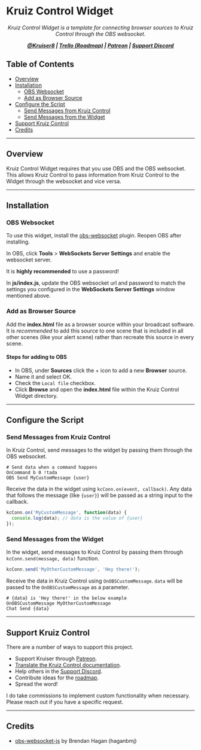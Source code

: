 # Kruiz Control Widget

<p align="center"><i>
Kruiz Control Widget is a template for connecting browser sources to Kruiz Control through the OBS websocket.
</i></p>

<p align="center"><i><b>
  <a href="https://twitter.com/kruiser8">@Kruiser8</a> |
  <a href="https://trello.com/b/oIV3q6Im/kruiz-control">Trello (Roadmap)</a> |
  <a href="https://patreon.com/kruiser8">Patreon</a> |
  <a href="https://discord.gg/wU3ZK3Q">Support Discord</a>
</b></i></p>

## Table of Contents

- [Overview](#overview)
- [Installation](#installation)
  + [OBS Websocket](#obs-websocket)
  + [Add as Browser Source](#add-as-browser-source)
- [Configure the Script](#configure-the-script)
  + [Send Messages from Kruiz Control](#send-messages-from-kruiz-control)
  + [Send Messages from the Widget](#send-messages-from-the-widget)
- [Support Kruiz Control](#support-kruiz-control)
- [Credits](#credits)

***

## Overview
Kruiz Control Widget requires that you use OBS and the OBS websocket. This allows Kruiz Control to pass information from Kruiz Control to the Widget through the websocket and vice versa.

***

## Installation

### OBS Websocket
To use this widget, install the [obs-websocket](https://github.com/Palakis/obs-websocket/releases) plugin. Reopen OBS after installing.

In OBS, click **Tools** > **WebSockets Server Settings** and enable the websocket server.

It is **highly recommended** to use a password!

In **js/index.js**, update the OBS websocket url and password to match the settings you configured in the **WebSockets Server Settings** window mentioned above.

### Add as Browser Source
Add the **index.html** file as a browser source within your broadcast software. It is *recommended* to add this source to one scene that is included in all other scenes (like your alert scene) rather than recreate this source in every scene.

#### Steps for adding to OBS
- In OBS, under **Sources** click the + icon to add a new **Browser** source.
- Name it and select OK.
- Check the `Local file` checkbox.
- Click **Browse** and open the **index.html** file within the Kruiz Control Widget directory.

***

## Configure the Script

### Send Messages from Kruiz Control
In Kruiz Control, send messages to the widget by passing them through the OBS websocket.
```
# Send data when a command happens
OnCommand b 0 !tada
OBS Send MyCustomMessage {user}
```
Receive the data in the widget using `kcConn.on(event, callback)`. Any data that follows the message (like `{user}`) will be passed as a string input to the callback.
```js
kcConn.on('MyCustomMessage', function(data) {
  console.log(data); // data is the value of {user}
});
```

### Send Messages from the Widget
In the widget, send messages to Kruiz Control by passing them through `kcConn.send(message, data)` function.
```js
kcConn.send('MyOtherCustomMessage', 'Hey there!');
```
Receive the data in Kruiz Control using `OnOBSCustomMessage`. `data` will be passed to the `OnOBSCustomMessage` as a parameter.
```
# {data} is 'Hey there!' in the below example
OnOBSCustomMessage MyOtherCustomMessage
Chat Send {data}
```

***

## Support Kruiz Control
There are a number of ways to support this project.

- Support Kruiser through <a href="https://patreon.com/kruiser8">Patreon</a>.
- <a href="https://github.com/Kruiser8/Kruiz-Control-Documentation">Translate the Kruiz Control documentation</a>.
- Help others in the <a href="https://discord.gg/wU3ZK3Q">Support Discord</a>.
- Contribute ideas for the <a href="https://trello.com/b/oIV3q6Im/kruiz-control">roadmap</a>.
- Spread the word!

I do take commissions to implement custom functionality when necessary. Please reach out if you have a specific request.

***

## Credits
- [obs-websocket-js](https://github.com/haganbmj/obs-websocket-js) by Brendan Hagan (haganbmj)
